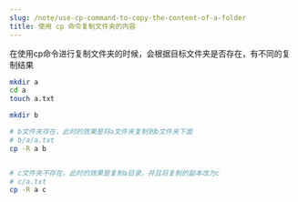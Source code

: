 ```yaml
---
slug: /note/use-cp-command-to-copy-the-content-of-a-folder
title: 使用 cp 命令复制文件夹的内容
---
```

在使用cp命令进行复制文件夹的时候，会根据目标文件夹是否存在，有不同的复制结果

```sh
mkdir a
cd a
touch a.txt

mkdir b

# b文件夹存在，此时的效果是将a文件夹复制到b文件夹下面
# b/a/a.txt
cp -R a b


# c文件夹不存在，此时的效果是复制a目录，并且将复制的副本改为c
# c/a.txt
cp -R a c
```
